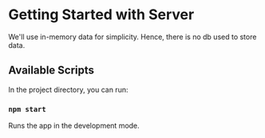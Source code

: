 # Getting Started with Server

We'll use in-memory data for simplicity. Hence, there is no db used to store data.

## Available Scripts

In the project directory, you can run:

### `npm start`
Runs the app in the development mode.
